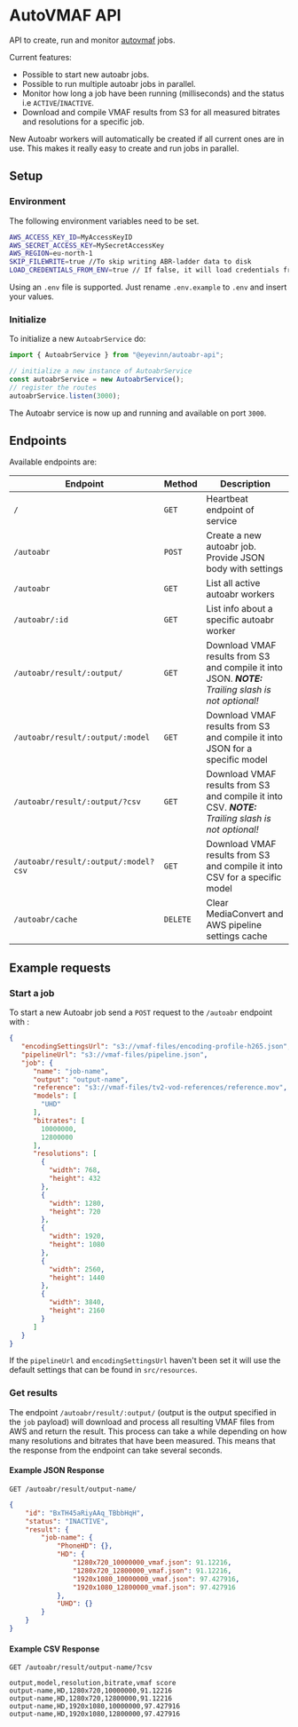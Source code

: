 # AutoVMAF API

API to create, run and monitor [autovmaf](https://github.com/Eyevinn/autovmaf) jobs.

Current features:

- Possible to start new autoabr jobs.
- Possible to run multiple autoabr jobs in parallel.
- Monitor how long a job have been running (milliseconds) and the status i.e `ACTIVE`/`INACTIVE`.
- Download and compile VMAF results from S3 for all measured bitrates and resolutions for a specific job.

New Autoabr workers will automatically be created if all current ones are in use.
This makes it really easy to create and run jobs in parallel.

## Setup

### Environment

The following environment variables need to be set.

```bash
AWS_ACCESS_KEY_ID=MyAccessKeyID
AWS_SECRET_ACCESS_KEY=MySecretAccessKey
AWS_REGION=eu-north-1
SKIP_FILEWRITE=true //To skip writing ABR-ladder data to disk
LOAD_CREDENTIALS_FROM_ENV=true // If false, it will load credentials from ~/.aws/credentials
```
Using an `.env` file is supported. Just rename `.env.example` to `.env` and insert your values.

### Initialize

To initialize a new `AutoabrService` do:

```typescript
import { AutoabrService } from "@eyevinn/autoabr-api";

// initialize a new instance of AutoabrService
const autoabrService = new AutoabrService();
// register the routes
autoabrService.listen(3000);
```


The Autoabr service is now up and running and available on port `3000`.

## Endpoints

Available endpoints are:

| Endpoint | Method | Description |
| --------- | -------- | ----------- |
| `/`               | `GET`       |Heartbeat endpoint of service |
| `/autoabr`  | `POST`    |Create a new autoabr job. Provide JSON body with settings |
| `/autoabr` | `GET`       |List all active autoabr workers |
| `/autoabr/:id` | `GET` |List info about a specific autoabr worker |
| `/autoabr/result/:output/` | `GET` |Download VMAF results from S3 and compile it into JSON. _**NOTE:** Trailing slash is not optional!_ |
| `/autoabr/result/:output/:model` | `GET` |Download VMAF results from S3 and compile it into JSON for a specific model |
| `/autoabr/result/:output/?csv` | `GET` |Download VMAF results from S3 and compile it into CSV. _**NOTE:** Trailing slash is not optional!_ |
| `/autoabr/result/:output/:model?csv` | `GET` |Download VMAF results from S3 and compile it into CSV for a specific model |
| `/autoabr/cache` | `DELETE` |Clear MediaConvert and AWS pipeline settings cache |

## Example requests

### Start a job

To start a new Autoabr job send a `POST` request to the `/autoabr` endpoint with :

```json
{
   "encodingSettingsUrl": "s3://vmaf-files/encoding-profile-h265.json",
   "pipelineUrl": "s3://vmaf-files/pipeline.json",
   "job": {
      "name": "job-name",
      "output": "output-name",
      "reference": "s3://vmaf-files/tv2-vod-references/reference.mov",
      "models": [
        "UHD"
      ],
      "bitrates": [
        10000000,
        12800000
      ],
      "resolutions": [
        {
          "width": 768,
          "height": 432
        },
        {
          "width": 1280,
          "height": 720
        },
        {
          "width": 1920,
          "height": 1080
        },
        {
          "width": 2560,
          "height": 1440
        },
        {
          "width": 3840,
          "height": 2160
        }
      ]
   }
}
```

If the `pipelineUrl` and `encodingSettingsUrl` haven't been set it will use the default settings that can be found in `src/resources`.

### Get results

The endpoint `/autoabr/result/:output/` (output is the output specified in the `job` payload) will download and process all resulting VMAF files from AWS and return the result. This process can take a while depending on how many resolutions and bitrates that have been measured. This means that the response from the endpoint can take several seconds.

#### Example JSON Response
`GET /autoabr/result/output-name/`
```json
{
    "id": "BxTH45aRiyAAq_TBbbHqH",
    "status": "INACTIVE",
    "result": {
        "job-name": {
            "PhoneHD": {},
            "HD": {
                "1280x720_10000000_vmaf.json": 91.12216,
                "1280x720_12800000_vmaf.json": 91.12216,
                "1920x1080_10000000_vmaf.json": 97.427916,
                "1920x1080_12800000_vmaf.json": 97.427916
            },
            "UHD": {}
        }
    }
}
```

#### Example CSV Response
`GET /autoabr/result/output-name/?csv`
```CSV
output,model,resolution,bitrate,vmaf score
output-name,HD,1280x720,10000000,91.12216
output-name,HD,1280x720,12800000,91.12216
output-name,HD,1920x1080,10000000,97.427916
output-name,HD,1920x1080,12800000,97.427916

```
